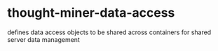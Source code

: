 # thought-miner-data-access

defines data access objects to be shared across containers for shared server data management
